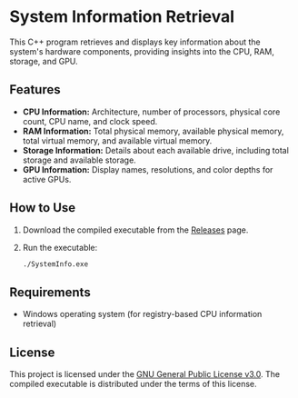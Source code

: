 # System Information Retrieval

This C++ program retrieves and displays key information about the system's hardware components, providing insights into the CPU, RAM, storage, and GPU.

## Features

- **CPU Information:** Architecture, number of processors, physical core count, CPU name, and clock speed.
- **RAM Information:** Total physical memory, available physical memory, total virtual memory, and available virtual memory.
- **Storage Information:** Details about each available drive, including total storage and available storage.
- **GPU Information:** Display names, resolutions, and color depths for active GPUs.

## How to Use

1. Download the compiled executable from the [Releases](https://github.com/your-username/system-information-retrieval/releases) page.

2. Run the executable:

    ```bash
    ./SystemInfo.exe
    ```

## Requirements

- Windows operating system (for registry-based CPU information retrieval)

## License

This project is licensed under the [GNU General Public License v3.0](LICENSE). The compiled executable is distributed under the terms of this license.
